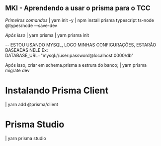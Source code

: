 ## MKI - Aprendendo a usar o prisma para o TCC

*Primeiros comandos*
| yarn init -y
| npm install prisma typescript ts-node @types/node --save-dev

*Após isso*
| yarn prisma
| yarn prisma init

-- ESTOU USANDO MYSQL, LOGO MINHAS CONFIGURAÇÕES, ESTARÃO BASEADAS NELE
Ex: DATABASE_URL="mysql://user:password@localhost:0000/db"

Após isso, criar em schema.prisma a estrura do banco;
| yarn prisma migrate dev


# Instalando Prisma Client
| yarn add @prisma/client

# Prisma Studio
| yarn prisma studio